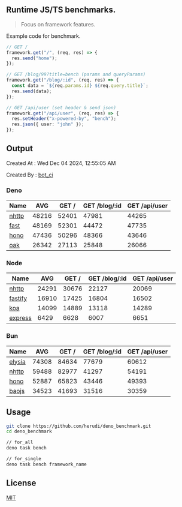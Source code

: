 ## Runtime JS/TS benchmarks.

> Focus on framework features.

Example code for benchmark.
```ts
// GET /
framework.get("/", (req, res) => {
  res.send("home");
});

// GET /blog/99?title=bench (params and queryParams)
framework.get("/blog/:id", (req, res) => {
  const data = `${req.params.id} ${req.query.title}`;
  res.send(data);
});

// GET /api/user (set header & send json)
framework.get("/api/user", (req, res) => {
  res.setHeader("x-powered-by", "bench");
  res.json({ user: "john" });
});
```

## Output
Created At : Wed Dec 04 2024, 12:55:05 AM

Created By : [bot_ci](https://github.com/herudi/deno_benchmarks/commits?author=github-actions%5Bbot%5D)


### Deno
|Name|AVG|GET /|GET /blog/:id|GET /api/user|
|----|----|----|----|----|
|[nhttp](https://github.com/nhttp/nhttp)|48216|52401|47981|44265|
|[fast](https://github.com/danteissaias/fast)|48169|52301|44472|47735|
|[hono](https://github.com/honojs/hono)|47436|50296|48366|43646|
|[oak](https://github.com/oakserver/oak)|26342|27113|25848|26066|
  


### Node
|Name|AVG|GET /|GET /blog/:id|GET /api/user|
|----|----|----|----|----|
|[nhttp](https://github.com/nhttp/nhttp)|24291|30676|22127|20069|
|[fastify](https://github.com/fastify/fastify)|16910|17425|16804|16502|
|[koa](https://github.com/koajs/koa)|14099|14889|13118|14289|
|[express](https://github.com/expressjs/express)|6429|6628|6007|6651|
  


### Bun
|Name|AVG|GET /|GET /blog/:id|GET /api/user|
|----|----|----|----|----|
|[elysia](https://github.com/elysiajs/elysia)|74308|84634|77679|60612|
|[nhttp](https://github.com/nhttp/nhttp)|59488|82977|41297|54191|
|[hono](https://github.com/honojs/hono)|52887|65823|43446|49393|
|[baojs](https://github.com/mattreid1/baojs)|34523|41693|31516|30359|
  



## Usage

```bash
git clone https://github.com/herudi/deno_benchmark.git
cd deno_benchmark

// for_all
deno task bench

// for_single
deno task bench framework_name
```

## License

[MIT](LICENSE)

